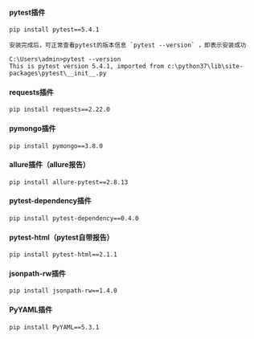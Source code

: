 #### pytest插件
    pip install pytest==5.4.1
    
    安装完成后，可正常查看pytest的版本信息 `pytest --version` ，即表示安装成功
    
    C:\Users\admin>pytest --version
    This is pytest version 5.4.1, imported from c:\python37\lib\site-packages\pytest\__init__.py
    
    
#### requests插件
    pip install requests==2.22.0

#### pymongo插件
    pip install pymongo==3.8.0

#### allure插件（allure报告）
    pip install allure-pytest==2.8.13

#### pytest-dependency插件
    pip install pytest-dependency==0.4.0
    
#### pytest-html（pytest自带报告）
    pip install pytest-html==2.1.1

#### jsonpath-rw插件
    pip install jsonpath-rw==1.4.0

#### PyYAML插件
    pip install PyYAML==5.3.1